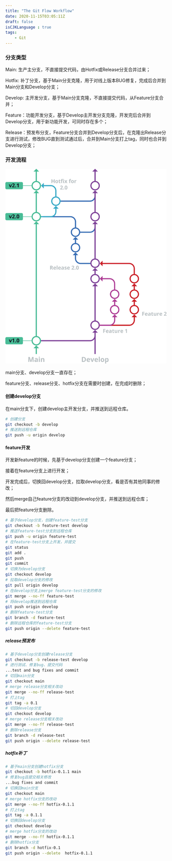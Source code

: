 ```yaml
---
title: "The Git Flow Workflow"
date: 2020-11-15T03:05:11Z
draft: false
isCJKLanguage : true
tags:
    - Git
---
```


### 分支类型

Main: 生产主分支，不直接提交代码，由Hotfix或Release分支合并过来；

Hotfix: 补丁分支，基于Main分支克隆，用于对线上版本BUG修复，完成后合并到Main分支和Develop分支；

Develop: 主开发分支，基于Main分支克隆，不直接提交代码，从Feature分支合并；

Feature：功能开发分支，基于Develop主开发分支克隆，开发完后合并到Develop分支，用于新功能开发，可同时存在多个；

Release：预发布分支，Feature分支合并到Develop分支后，在克隆出Release分支进行测试，修改BUG直到测试通过后，合并到Main分支打上tag，同时也合并到Develop分支；

### 开发流程

![avatar](git-flow.svg)


main分支、develop分支一直存在；

feature分支、release分支、hotfix分支在需要时创建，在完成时删除；

#### 创建develop分支

在main分支下，创建develop主开发分支，并推送到远程仓库。

```bash
# 创建分支
git checkout -b develop
# 推送到远程仓库
git push -u origin develop
```

#### feature开发

开发新feature的时候，先基于develop分支创建一个feature分支；

接着在feature分支上进行开发；

开发完成后，切换回develop分支，拉取develop分支，看是否有其他同事的修改；

然后merge自己feature分支的改动到develop分支，并推送到远程仓库；

最后把feature分支删除。

```bash
# 基于develop分支，创建feature-test分支
git checkout -b feature-test develop
# 推送feature-test分支到远程仓库
git push -u origin feature-test
# 在feature-test分支上开发，并提交
git status
git add .
git push
git commit   
# 切换为develop分支
git checkout develop
# 拉取develop分支的修改 
git pull origin develop
# 在develop分支上merge feature-test分支的修改
git merge --no-ff feature-test
# 将develop推送到远程仓库
git push origin develop
# 删除feature-test分支
git branch -d feature-test
# 删除远程仓库的feature-test分支
git push origin --delete feature-test  
```

##### release预发布

```bash
# 基于develop分支创建release分支
git checkout -b release-test develop
# 进行测试、修复bug、提交代码
...test and bug fixes and commit
# 切回main分支
git checkout main
# merge release分支相关改动
git merge --no-ff release-test
# 打上tag
git tag -a 0.1
# 切回develop分支
git checkout develop
# merge release分支相关改动
git merge --no-ff release-test
# 删除release分支
git branch -d release-test
git push origin --delete release-test  
```

##### hotfix补丁

```bash
# 基于main分支创建hotfix分支
git checkout -b hotfix-0.1.1 main  
# 修复bug且提交相关修改
...bug fixes and commit
# 切换回main分支
git checkout main
# merge hotfix分支的改动
git merge --no-ff hotfix-0.1.1
# 打上tag
git tag -a 0.1.1
# 切换回develop分支
git checkout develop
# merge hotfix分支的改动
git merge --no-ff hotfix-0.1.1
# 删除hotfix分支
git branch -d hotfix-0.1
git push origin --delete  hotfix-0.1.1
```
